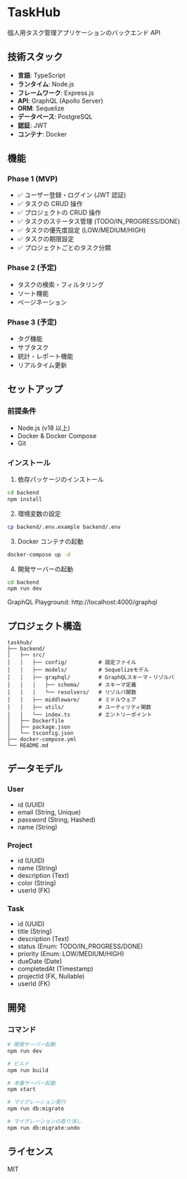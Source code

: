 # TaskHub

個人用タスク管理アプリケーションのバックエンド API

## 技術スタック

- **言語**: TypeScript
- **ランタイム**: Node.js
- **フレームワーク**: Express.js
- **API**: GraphQL (Apollo Server)
- **ORM**: Sequelize
- **データベース**: PostgreSQL
- **認証**: JWT
- **コンテナ**: Docker

## 機能

### Phase 1 (MVP)

- ✅ ユーザー登録・ログイン (JWT 認証)
- ✅ タスクの CRUD 操作
- ✅ プロジェクトの CRUD 操作
- ✅ タスクのステータス管理 (TODO/IN_PROGRESS/DONE)
- ✅ タスクの優先度設定 (LOW/MEDIUM/HIGH)
- ✅ タスクの期限設定
- ✅ プロジェクトごとのタスク分類

### Phase 2 (予定)

- タスクの検索・フィルタリング
- ソート機能
- ページネーション

### Phase 3 (予定)

- タグ機能
- サブタスク
- 統計・レポート機能
- リアルタイム更新

## セットアップ

### 前提条件

- Node.js (v18 以上)
- Docker & Docker Compose
- Git

### インストール

1. 依存パッケージのインストール

```bash
cd backend
npm install
```

2. 環境変数の設定

```bash
cp backend/.env.example backend/.env
```

3. Docker コンテナの起動

```bash
docker-compose up -d
```

4. 開発サーバーの起動

```bash
cd backend
npm run dev
```

GraphQL Playground: http://localhost:4000/graphql

## プロジェクト構造

```
taskhub/
├── backend/
│   ├── src/
│   │   ├── config/          # 設定ファイル
│   │   ├── models/          # Sequelizeモデル
│   │   ├── graphql/         # GraphQLスキーマ・リゾルバ
│   │   │   ├── schema/      # スキーマ定義
│   │   │   └── resolvers/   # リゾルバ関数
│   │   ├── middleware/      # ミドルウェア
│   │   ├── utils/           # ユーティリティ関数
│   │   └── index.ts         # エントリーポイント
│   ├── Dockerfile
│   ├── package.json
│   └── tsconfig.json
├── docker-compose.yml
└── README.md
```

## データモデル

### User

- id (UUID)
- email (String, Unique)
- password (String, Hashed)
- name (String)

### Project

- id (UUID)
- name (String)
- description (Text)
- color (String)
- userId (FK)

### Task

- id (UUID)
- title (String)
- description (Text)
- status (Enum: TODO/IN_PROGRESS/DONE)
- priority (Enum: LOW/MEDIUM/HIGH)
- dueDate (Date)
- completedAt (Timestamp)
- projectId (FK, Nullable)
- userId (FK)

## 開発

### コマンド

```bash
# 開発サーバー起動
npm run dev

# ビルド
npm run build

# 本番サーバー起動
npm start

# マイグレーション実行
npm run db:migrate

# マイグレーションの取り消し
npm run db:migrate:undo
```

## ライセンス

MIT
